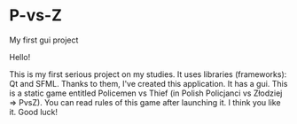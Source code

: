 # P-vs-Z
My first gui project

Hello!

This is my first serious project on my studies.
It uses libraries (frameworks): Qt and SFML.
Thanks to them, I've created this application.
It has a gui.
This is a static game entitled Policemen vs Thief (in Polish Policjanci vs Złodziej => PvsZ).
You can read rules of this game after launching it.
I think you like it.
Good luck!
